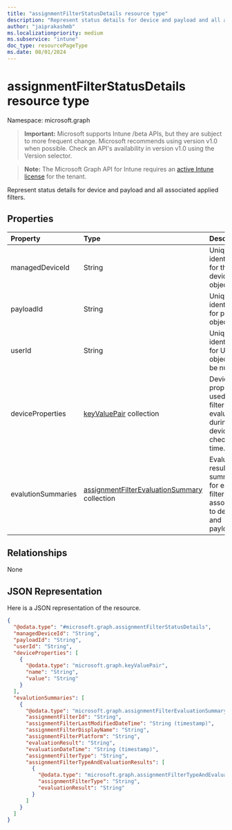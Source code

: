 ```yaml
---
title: "assignmentFilterStatusDetails resource type"
description: "Represent status details for device and payload and all associated applied filters."
author: "jaiprakashmb"
ms.localizationpriority: medium
ms.subservice: "intune"
doc_type: resourcePageType
ms.date: 08/01/2024
---
```


# assignmentFilterStatusDetails resource type

Namespace: microsoft.graph

> **Important:** Microsoft supports Intune /beta APIs, but they are subject to more frequent change. Microsoft recommends using version v1.0 when possible. Check an API's availability in version v1.0 using the Version selector.

> **Note:** The Microsoft Graph API for Intune requires an [active Intune license](https://go.microsoft.com/fwlink/?linkid=839381) for the tenant.

Represent status details for device and payload and all associated applied filters.

## Properties
|Property|Type|Description|
|:---|:---|:---|
|managedDeviceId|String|Unique identifier for the device object.|
|payloadId|String|Unique identifier for payload object.|
|userId|String|Unique identifier for UserId object. Can be null|
|deviceProperties|[keyValuePair](../resources/intune-shared-keyvaluepair.md) collection|Device properties used for filter evaluation during device check-in time.|
|evalutionSummaries|[assignmentFilterEvaluationSummary](../resources/intune-policyset-assignmentfilterevaluationsummary.md) collection|Evaluation result summaries for each filter associated to device and payload|

## Relationships
None

## JSON Representation
Here is a JSON representation of the resource.
<!-- {
  "blockType": "resource",
  "@odata.type": "microsoft.graph.assignmentFilterStatusDetails"
}
-->
``` json
{
  "@odata.type": "#microsoft.graph.assignmentFilterStatusDetails",
  "managedDeviceId": "String",
  "payloadId": "String",
  "userId": "String",
  "deviceProperties": [
    {
      "@odata.type": "microsoft.graph.keyValuePair",
      "name": "String",
      "value": "String"
    }
  ],
  "evalutionSummaries": [
    {
      "@odata.type": "microsoft.graph.assignmentFilterEvaluationSummary",
      "assignmentFilterId": "String",
      "assignmentFilterLastModifiedDateTime": "String (timestamp)",
      "assignmentFilterDisplayName": "String",
      "assignmentFilterPlatform": "String",
      "evaluationResult": "String",
      "evaluationDateTime": "String (timestamp)",
      "assignmentFilterType": "String",
      "assignmentFilterTypeAndEvaluationResults": [
        {
          "@odata.type": "microsoft.graph.assignmentFilterTypeAndEvaluationResult",
          "assignmentFilterType": "String",
          "evaluationResult": "String"
        }
      ]
    }
  ]
}
```